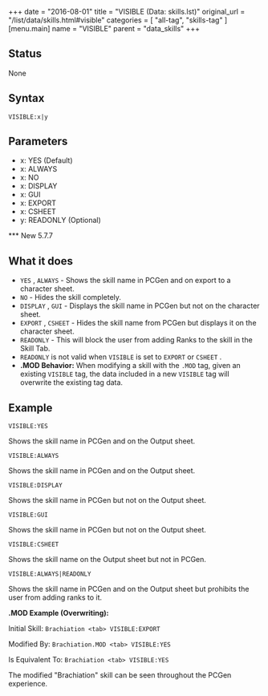 +++
date = "2016-08-01"
title = "VISIBLE (Data: skills.lst)"
original_url = "/list/data/skills.html#visible"
categories = [ "all-tag", "skills-tag" ]
[menu.main]
    name = "VISIBLE"
    parent = "data_skills"
+++

## Status

None

## Syntax

`VISIBLE:x|y`

## Parameters

-   x: YES (Default)
-   x: ALWAYS
-   x: NO
-   x: DISPLAY
-   x: GUI
-   x: EXPORT
-   x: CSHEET
-   y: READONLY (Optional)



<span id="visible"></span> \*\*\* New 5.7.7

What it does
------------

-   `YES` , `ALWAYS` - Shows the skill name in PCGen and on export to a
    character sheet.
-   `NO` - Hides the skill completely.
-   `DISPLAY` , `GUI` - Displays the skill name in PCGen but not on the
    character sheet.
-   `EXPORT` , `CSHEET` - Hides the skill name from PCGen but displays
    it on the character sheet.
-   `READONLY` - This will block the user from adding Ranks to the skill
    in the Skill Tab.
-   `READONLY` is not valid when `VISIBLE` is set to `EXPORT` or
    `CSHEET` .
-   **.MOD Behavior:** When modifying a skill with the `.MOD` tag, given
    an existing `VISIBLE` tag, the data included in a new `VISIBLE` tag
    will overwrite the existing tag data.

Example
-------

`VISIBLE:YES`

Shows the skill name in PCGen and on the Output sheet.

`VISIBLE:ALWAYS`

Shows the skill name in PCGen and on the Output sheet.

`VISIBLE:DISPLAY`

Shows the skill name in PCGen but not on the Output sheet.

`VISIBLE:GUI`

Shows the skill name in PCGen but not on the Output sheet.

`VISIBLE:CSHEET`

Shows the skill name on the Output sheet but not in PCGen.

`VISIBLE:ALWAYS|READONLY`

Shows the skill name in PCGen and on the Output sheet but prohibits the
user from adding ranks to it.

**.MOD Example (Overwriting):**

Initial Skill: `Brachiation <tab> VISIBLE:EXPORT`

Modified By: `Brachiation.MOD <tab> VISIBLE:YES`

Is Equivalent To: `Brachiation <tab> VISIBLE:YES`

The modified "Brachiation" skill can be seen throughout the PCGen
experience.

